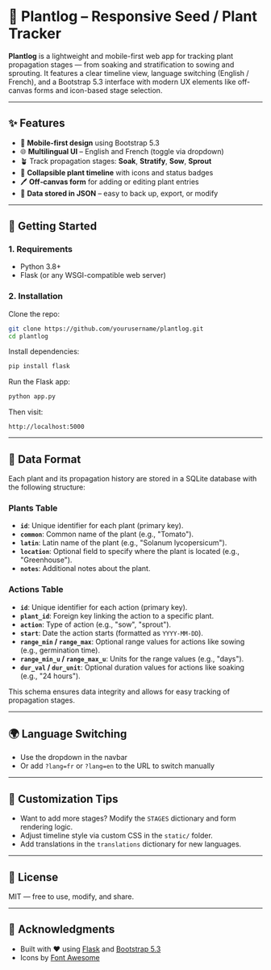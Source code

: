 # 🌱 Plantlog – Responsive Seed / Plant Tracker

**Plantlog** is a lightweight and mobile-first web app for tracking plant propagation stages — from soaking and stratification to sowing and sprouting. It features a clear timeline view, language switching (English / French), and a Bootstrap 5.3 interface with modern UX elements like off-canvas forms and icon-based stage selection.

---

## ✨ Features

- 📱 **Mobile‑first design** using Bootstrap 5.3
- 🌐 **Multilingual UI** – English and French (toggle via dropdown)
- 🪴 Track propagation stages: **Soak**, **Stratify**, **Sow**, **Sprout**
- 🧾 **Collapsible plant timeline** with icons and status badges
- 🖊️ **Off‑canvas form** for adding or editing plant entries
- 📂 **Data stored in JSON** – easy to back up, export, or modify

---

## 🚀 Getting Started

### 1. Requirements

- Python 3.8+
- Flask (or any WSGI-compatible web server)

### 2. Installation

Clone the repo:

```bash
git clone https://github.com/yourusername/plantlog.git
cd plantlog
```

Install dependencies:

```bash
pip install flask
```

Run the Flask app:

```bash
python app.py
```

Then visit:

```
http://localhost:5000
```

---

## 📝 Data Format

Each plant and its propagation history are stored in a SQLite database with the following structure:

### Plants Table
- **`id`**: Unique identifier for each plant (primary key).
- **`common`**: Common name of the plant (e.g., "Tomato").
- **`latin`**: Latin name of the plant (e.g., "Solanum lycopersicum").
- **`location`**: Optional field to specify where the plant is located (e.g., "Greenhouse").
- **`notes`**: Additional notes about the plant.

### Actions Table
- **`id`**: Unique identifier for each action (primary key).
- **`plant_id`**: Foreign key linking the action to a specific plant.
- **`action`**: Type of action (e.g., "sow", "sprout").
- **`start`**: Date the action starts (formatted as `YYYY-MM-DD`).
- **`range_min` / `range_max`**: Optional range values for actions like sowing (e.g., germination time).
- **`range_min_u` / `range_max_u`**: Units for the range values (e.g., "days").
- **`dur_val` / `dur_unit`**: Optional duration values for actions like soaking (e.g., "24 hours").

This schema ensures data integrity and allows for easy tracking of propagation stages.

---

## 🌍 Language Switching

* Use the dropdown in the navbar
* Or add `?lang=fr` or `?lang=en` to the URL to switch manually

---

## 🔧 Customization Tips

* Want to add more stages? Modify the `STAGES` dictionary and form rendering logic.
* Adjust timeline style via custom CSS in the `static/` folder.
* Add translations in the `translations` dictionary for new languages.

---

## 📖 License

MIT — free to use, modify, and share.

---

## 🤝 Acknowledgments

* Built with ❤️ using [Flask](https://flask.palletsprojects.com/) and [Bootstrap 5.3](https://getbootstrap.com/)
* Icons by [Font Awesome](https://fontawesome.com/)